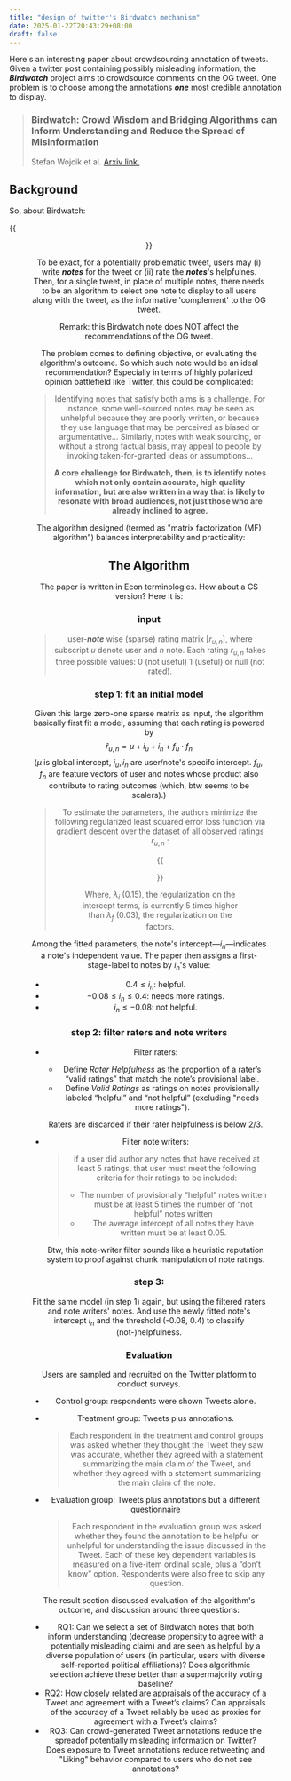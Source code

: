 ```yaml
---
title: "design of twitter's Birdwatch mechanism"
date: 2025-01-22T20:43:29+08:00
draft: false
---
```


Here's an interesting paper about crowdsourcing annotation of tweets. Given a twitter post containing possibly misleading information, the ***Birdwatch*** project aims to crowdsource comments on the OG tweet. One problem is to choose among the annotations ***one*** most credible annotation to display.

> ### Birdwatch: Crowd Wisdom and Bridging Algorithms can Inform Understanding and Reduce the Spread of Misinformation
>
> Stefan Wojcik et al. [Arxiv link.](https://arxiv.org/abs/2210.15723)

## Background

So, about Birdwatch:

{{<figure align="center" src="/google_ad_gossip/twitter_birdwatch.jpeg" caption="Birdwatch is Twitter's community-driven approach to identify misinformation. It encourages users add informative clarification notes to Tweets." width="66%">}}

To be exact, for a potentially problematic tweet, users may (i) write ***notes*** for the tweet or (ii) rate the ***notes***'s helpfulnes. Then, for a single tweet, in place of multiple notes, there needs to be an algorithm to select one note to display to all users along with the tweet, as the informative 'complement' to the OG tweet.

Remark: this Birdwatch note does NOT affect the recommendations of the OG tweet.

The problem comes to defining objective, or evaluating the algorithm's outcome. So which such note would be an ideal recommendation? Especially in terms of highly polarized opinion battlefield like Twitter, this could be complicated:

> Identifying notes that satisfy both aims is a challenge. For instance, some well-sourced notes may be seen as unhelpful because they are poorly written, or because they use language that may be perceived as biased or argumentative... Similarly, notes with weak sourcing, or without a strong factual basis, may appeal to people by invoking taken-for-granted ideas or assumptions...
>
> **A core challenge for Birdwatch, then, is to identify notes which not only contain accurate, high quality information, but are also written in a way that is likely to resonate with broad audiences, not just those who are already inclined to agree.**

The algorithm designed (termed as "matrix factorization (MF) algorithm") balances interpretability and practicality:

## The Algorithm

The paper is written in Econ terminologies. How about a CS version? Here it is:

### input

> user-***note*** wise (sparse) rating matrix [$r_{u, n}$], where subscript $u$ denote user and $n$ note. Each rating $r_{u, n}$ takes three possible values: $0$ (not useful) $1$ (useful) or null (not rated).

### step 1: fit an initial model

Given this large zero-one sparse matrix as input, the algorithm basically first fit a model, assuming that each rating is powered by
$$
\hat r_{u, n} = \mu + i_u+ i_n + f_u\cdot f_n
$$
($\mu$ is global intercept, $i_u, i_n$ are user/note's specifc intercept. $f_u, f_n$ are feature vectors of user and notes whose product also contribute to rating outcomes (which, btw seems to be scalers).)

> To estimate the parameters, the authors minimize the following regularized least squared error loss function via gradient descent over the dataset of all observed ratings $r_{u, n}$ :
>
> {{<figure align="center" src="/google_ad_gossip/birdwatch_function1.jpeg" caption="from the paper" width="100%">}}
>
> Where, $\lambda_i$ (0.15), the regularization on the intercept terms, is currently 5 times higher than $\lambda_f$ (0.03), the regularization on the factors.

Among the fitted parameters, the note's intercept—$i_n$—indicates a note's independent value. The paper then assigns a first-stage-label to notes by $i_n$'s value:

- $0.4 \le i_n$: helpful.
- $-0.08\le i_n \le 0.4$: needs more ratings.
- $i_n \le -0.08$: not helpful.

### step 2: filter raters and note writers

- Filter raters:

    - Define *Rater Helpfulness* as the proportion of a rater’s “valid ratings” that match the note’s provisional label.
    - Define *Valid Ratings* as ratings on notes provisionally labeled “helpful” and “not helpful” (excluding "needs more ratings").

    Raters are discarded if their rater helpfulness is below 2/3.

- Filter note writers:

    > if a user did author any notes that have received at least 5 ratings, that user must meet the following criteria for their ratings to be included:
    >
    > - The number of provisionally “helpful” notes written must be at least 5 times the number of “not helpful” notes written
    > - The average intercept of all notes they have written must be at least 0.05.

    Btw, this note-writer filter sounds like a heuristic reputation system to proof against chunk manipulation of note ratings.

### step 3:

Fit the same model (in step 1) again, but using the filtered raters and note writers' notes. And use the newly fitted note's intercept $i_n$ and the threshold (-0.08, 0.4) to classify (not-)helpfulness.

### Evaluation

Users are sampled and recruited on the Twitter platform to conduct surveys. 

- Control group: respondents were shown Tweets alone.

- Treatment group: Tweets plus annotations.

    > Each respondent in the treatment and control groups was asked whether they thought the Tweet they saw was accurate, whether they agreed with a statement summarizing the main claim of the Tweet, and whether they agreed with a statement summarizing the main claim of the note.

- Evaluation group: Tweets plus annotations but a different questionnaire

    > Each respondent in the evaluation group was asked whether they found the annotation to be helpful or unhelpful for understanding the issue discussed in the Tweet. Each of these key dependent variables is measured on a five-item ordinal scale, plus a “don’t know” option. Respondents were also free to skip any question.

The result section discussed evaluation of the algorithm's outcome, and discussion around three questions:

- RQ1: Can we select a set of Birdwatch notes that both inform understanding (decrease propensity to agree with a potentially misleading claim) and are seen as helpful by a diverse population of users (in particular, users with diverse self-reported political affiliations)? Does algorithmic selection achieve these better than a supermajority voting baseline?
- RQ2: How closely related are appraisals of the accuracy of a Tweet and agreement with a Tweet’s claims? Can appraisals of the accuracy of a Tweet reliably be used as proxies for agreement with a Tweet’s claims?
- RQ3: Can crowd-generated Tweet annotations reduce the spreadof potentially misleading information on Twitter? Does exposure to Tweet annotations reduce retweeting and "Liking" behavior compared to users who do not see annotations?
